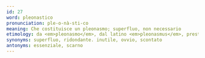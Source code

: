 ```yaml
---
id: 27
word: pleonastico
pronunciation: ple-o-nà-sti-co
meaning: Che costituisce un pleonasmo; superfluo, non necessario
etimology: da <em>pleonasmo</em>, dal latino <em>pleonasmus</em>, prestito dal greco <em>pleonasmós</em> ("sovrabbondanza", "eccesso", "ridondanza"(), derivato di <em>pléon</em> ("più", "troppo")
synonyms: superfluo, ridondante. inutile, ovvio, scontato
antonyms: essenziale, scarno
---
```

